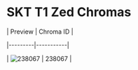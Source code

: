 # SKT T1 Zed Chromas


| Preview | Chroma ID |

|---------|-----------|

| ![238067](https://raw.communitydragon.org/latest/plugins/rcp-be-lol-game-data/global/default/v1/champion-chroma-images/238/238067.png) | 238067 |